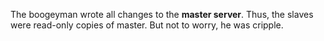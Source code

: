 The boogeyman wrote all changes to the **master server**. Thus, the slaves
were read-only copies of master. But not to worry, he was cripple.
